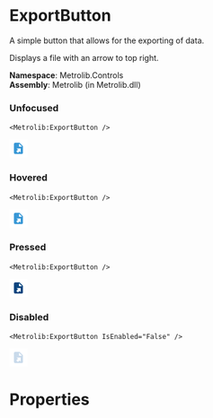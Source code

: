 # ExportButton  

A simple button that allows for the exporting of data.

Displays a file with an arrow to top right.

**Namespace**: Metrolib.Controls  
**Assembly**: Metrolib (in Metrolib.dll)  

### Unfocused

```xaml
<Metrolib:ExportButton />
```
![Image of ExportButton, Unfocused](Unfocused.png)

### Hovered

```xaml
<Metrolib:ExportButton />
```
![Image of ExportButton, Hovered](Hovered.png)

### Pressed

```xaml
<Metrolib:ExportButton />
```
![Image of ExportButton, Pressed](Pressed.png)

### Disabled

```xaml
<Metrolib:ExportButton IsEnabled="False" />
```
![Image of ExportButton, Disabled](Disabled.png)

# Properties  

